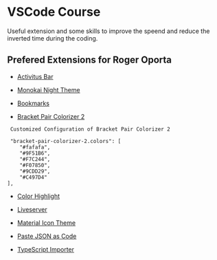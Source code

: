 # VSCode Course

Useful extension and some skills to improve the speend and reduce the inverted time during the coding.

## Prefered Extensions for Roger Oporta 

* [Activitus Bar](https://marketplace.visualstudio.com/items?itemName=Gruntfuggly.activitusbar)

* [Monokai Night Theme](https://marketplace.visualstudio.com/items?itemName=fabiospampinato.vscode-monokai-night)

* [Bookmarks](https://marketplace.visualstudio.com/items?itemName=alefragnani.Bookmarks)

* [Bracket Pair Colorizer 2](https://marketplace.visualstudio.com/items?itemName=CoenraadS.bracket-pair-colorizer-2)

```
 Customized Configuration of Bracket Pair Colorizer 2

 "bracket-pair-colorizer-2.colors": [
    "#fafafa",
    "#9F51B6",
    "#F7C244",
    "#F07850",
    "#9CDD29",
    "#C497D4"
],

```

* [Color Highlight](https://marketplace.visualstudio.com/items?itemName=naumovs.color-highlight)

* [Liveserver](https://marketplace.visualstudio.com/items?itemName=ritwickdey.LiveServer)

* [Material Icon Theme](https://marketplace.visualstudio.com/items?itemName=PKief.material-icon-theme)


* [Paste JSON as Code](https://marketplace.visualstudio.com/items?itemName=quicktype.quicktype)


* [TypeScript Importer
](https://marketplace.visualstudio.com/items?itemName=pmneo.tsimporter)
